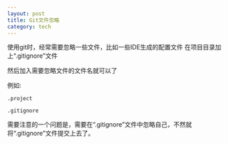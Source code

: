 ```yaml
---
layout: post
title: Git文件忽略
category: tech
---
```

使用git时，经常需要忽略一些文件，比如一些IDE生成的配置文件
在项目目录加上“.gitignore”文件

然后加入需要忽略文件的文件名就可以了

例如: 

```
.project

.gitignore
```

需要注意的一个问题是，需要在“.gitignore”文件中忽略自己，不然就将“.gitignore”文件提交上去了。
